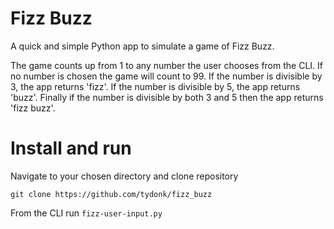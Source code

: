 # Fizz Buzz
A quick and simple Python app to simulate a game of Fizz Buzz.

The game counts up from 1 to any number the user chooses from the CLI. If no number is chosen the game will count to 99. If the number is divisible by 3, the app returns 'fizz'. If the number is divisible by 5, the app returns 'buzz'. Finally if the number is divisible by both 3 and 5 then the app returns 'fizz buzz'.

# Install and run
Navigate to your chosen directory and clone repository

`git clone https://github.com/tydonk/fizz_buzz`

From the CLI run `fizz-user-input.py`

